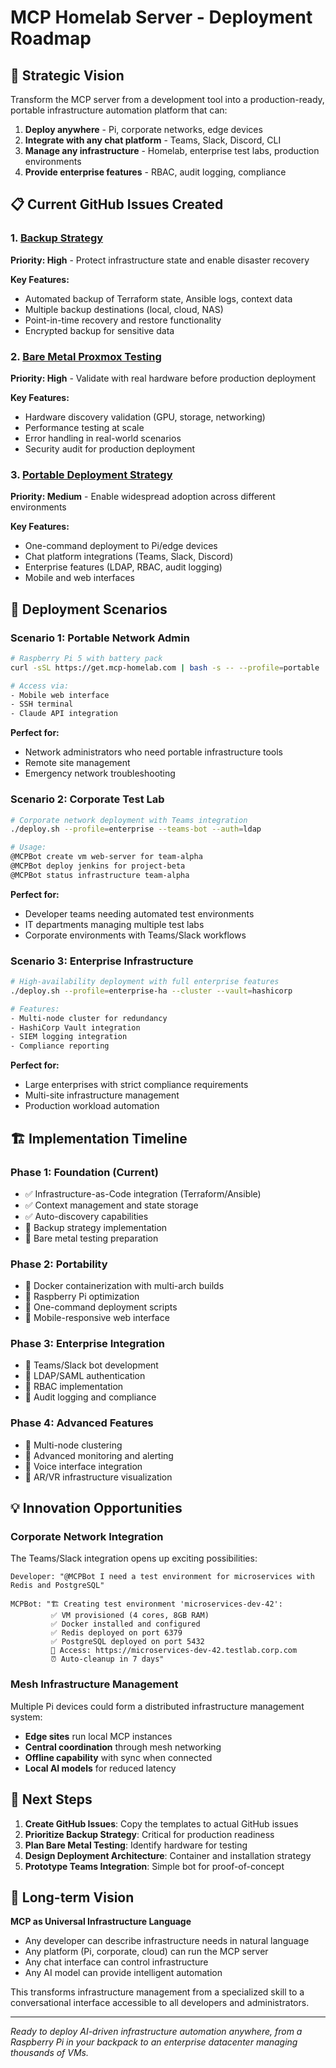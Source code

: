 # MCP Homelab Server - Deployment Roadmap

## 🎯 Strategic Vision

Transform the MCP server from a development tool into a production-ready, portable infrastructure automation platform that can:

1. **Deploy anywhere** - Pi, corporate networks, edge devices
2. **Integrate with any chat platform** - Teams, Slack, Discord, CLI
3. **Manage any infrastructure** - Homelab, enterprise test labs, production environments
4. **Provide enterprise features** - RBAC, audit logging, compliance

## 📋 Current GitHub Issues Created

### 1. [Backup Strategy](/.github/ISSUE_TEMPLATE/backup_strategy.md)
**Priority: High** - Protect infrastructure state and enable disaster recovery

**Key Features:**
- Automated backup of Terraform state, Ansible logs, context data
- Multiple backup destinations (local, cloud, NAS)
- Point-in-time recovery and restore functionality
- Encrypted backup for sensitive data

### 2. [Bare Metal Proxmox Testing](/.github/ISSUE_TEMPLATE/bare_metal_proxmox_testing.md)  
**Priority: High** - Validate with real hardware before production deployment

**Key Features:**
- Hardware discovery validation (GPU, storage, networking)
- Performance testing at scale
- Error handling in real-world scenarios
- Security audit for production deployment

### 3. [Portable Deployment Strategy](/.github/ISSUE_TEMPLATE/portable_deployment_strategy.md)
**Priority: Medium** - Enable widespread adoption across different environments

**Key Features:**
- One-command deployment to Pi/edge devices
- Chat platform integrations (Teams, Slack, Discord)
- Enterprise features (LDAP, RBAC, audit logging)
- Mobile and web interfaces

## 🚀 Deployment Scenarios

### Scenario 1: Portable Network Admin
```bash
# Raspberry Pi 5 with battery pack
curl -sSL https://get.mcp-homelab.com | bash -s -- --profile=portable

# Access via:
- Mobile web interface
- SSH terminal
- Claude API integration
```

**Perfect for:**
- Network administrators who need portable infrastructure tools
- Remote site management
- Emergency network troubleshooting

### Scenario 2: Corporate Test Lab
```bash
# Corporate network deployment with Teams integration
./deploy.sh --profile=enterprise --teams-bot --auth=ldap

# Usage:
@MCPBot create vm web-server for team-alpha
@MCPBot deploy jenkins for project-beta
@MCPBot status infrastructure team-alpha
```

**Perfect for:**
- Developer teams needing automated test environments
- IT departments managing multiple test labs
- Corporate environments with Teams/Slack workflows

### Scenario 3: Enterprise Infrastructure
```bash
# High-availability deployment with full enterprise features
./deploy.sh --profile=enterprise-ha --cluster --vault=hashicorp

# Features:
- Multi-node cluster for redundancy
- HashiCorp Vault integration
- SIEM logging integration
- Compliance reporting
```

**Perfect for:**
- Large enterprises with strict compliance requirements
- Multi-site infrastructure management
- Production workload automation

## 🏗️ Implementation Timeline

### Phase 1: Foundation (Current)
- ✅ Infrastructure-as-Code integration (Terraform/Ansible)
- ✅ Context management and state storage
- ✅ Auto-discovery capabilities
- 🔄 Backup strategy implementation
- 🔄 Bare metal testing preparation

### Phase 2: Portability  
- 🔄 Docker containerization with multi-arch builds
- 🔄 Raspberry Pi optimization
- 🔄 One-command deployment scripts
- 🔄 Mobile-responsive web interface

### Phase 3: Enterprise Integration
- 🔄 Teams/Slack bot development
- 🔄 LDAP/SAML authentication
- 🔄 RBAC implementation
- 🔄 Audit logging and compliance

### Phase 4: Advanced Features
- 🔄 Multi-node clustering
- 🔄 Advanced monitoring and alerting
- 🔄 Voice interface integration
- 🔄 AR/VR infrastructure visualization

## 💡 Innovation Opportunities

### Corporate Network Integration
The Teams/Slack integration opens up exciting possibilities:

```
Developer: "@MCPBot I need a test environment for microservices with Redis and PostgreSQL"

MCPBot: "🏗️ Creating test environment 'microservices-dev-42':
         ✅ VM provisioned (4 cores, 8GB RAM)
         ✅ Docker installed and configured  
         ✅ Redis deployed on port 6379
         ✅ PostgreSQL deployed on port 5432
         🔗 Access: https://microservices-dev-42.testlab.corp.com
         ⏰ Auto-cleanup in 7 days"
```

### Mesh Infrastructure Management
Multiple Pi devices could form a distributed infrastructure management system:
- **Edge sites** run local MCP instances
- **Central coordination** through mesh networking
- **Offline capability** with sync when connected
- **Local AI models** for reduced latency

## 🎯 Next Steps

1. **Create GitHub Issues**: Copy the templates to actual GitHub issues
2. **Prioritize Backup Strategy**: Critical for production readiness  
3. **Plan Bare Metal Testing**: Identify hardware for testing
4. **Design Deployment Architecture**: Container and installation strategy
5. **Prototype Teams Integration**: Simple bot for proof-of-concept

## 🌟 Long-term Vision

**MCP as Universal Infrastructure Language**
- Any developer can describe infrastructure needs in natural language
- Any platform (Pi, corporate, cloud) can run the MCP server
- Any chat interface can control infrastructure
- Any AI model can provide intelligent automation

This transforms infrastructure management from a specialized skill to a conversational interface accessible to all developers and administrators.

---
*Ready to deploy AI-driven infrastructure automation anywhere, from a Raspberry Pi in your backpack to an enterprise datacenter managing thousands of VMs.*